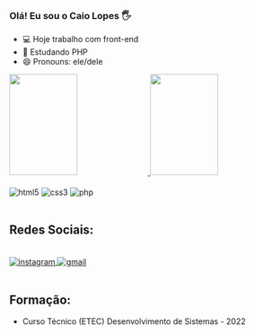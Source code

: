 ### Olá! Eu sou o Caio Lopes 🖐️ 

- 💻 Hoje trabalho com front-end
- 🌱 Estudando PHP
- 😄 Pronouns: ele/dele

<div>
    <a href="https://github.com/caioslopes">
        <img height="180em" width="49%" src="https://github-readme-stats.vercel.app/api?username=caioslopes&show_icons=true&theme=radical">
        <img height="180em" width="49%" src="https://github-readme-stats.vercel.app/api/top-langs/?username=caioslopes&layout=compact&theme=radical">
    </a>
</div>

<div style="display: inline_block"><br/>
    <img align="center" alt="html5" src="https://img.shields.io/badge/HTML5-E34F26?style=for-the-badge&logo=html5&logoColor=white">
    <img align="center" alt="css3" src="https://img.shields.io/badge/CSS3-1572B6?style=for-the-badge&logo=css3&logoColor=white">
    <img align="center" alt="php" src="https://img.shields.io/badge/PHP-777BB4?style=for-the-badge&logo=php&logoColor=white">
</div><br/>

## Redes Sociais:

<div style="display: inline_block"><br/>
    <a href="https://www.instagram.com/caio.s.lopes" target="_blank">
    <img align="center" alt="instagram" src="https://img.shields.io/badge/Instagram-E4405F?style=for-the-badge&logo=instagram&logoColor=white">
    </a>
    <a href="mailto:caiolopes.social@gmail.com" target="_blank">
    <img align="center" alt="gmail" src="https://img.shields.io/badge/Gmail-D14836?style=for-the-badge&logo=gmail&logoColor=white">
    </a>
</div><br/>

## Formação:

- Curso Técnico (ETEC)
Desenvolvimento de Sistemas - 2022

